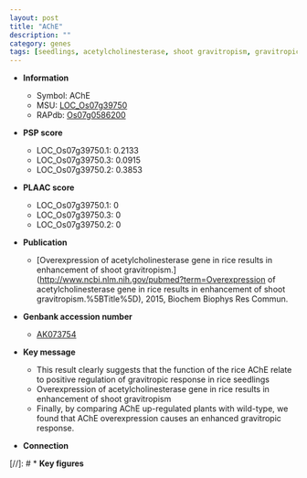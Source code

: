 ```yaml
---
layout: post
title: "AChE"
description: ""
category: genes
tags: [seedlings, acetylcholinesterase, shoot gravitropism, gravitropic response]
---
```


* **Information**  
    + Symbol: AChE  
    + MSU: [LOC_Os07g39750](http://rice.plantbiology.msu.edu/cgi-bin/ORF_infopage.cgi?orf=LOC_Os07g39750)  
    + RAPdb: [Os07g0586200](http://rapdb.dna.affrc.go.jp/viewer/gbrowse_details/irgsp1?name=Os07g0586200)  

* **PSP score**  
    + LOC_Os07g39750.1:  0.2133 
    + LOC_Os07g39750.3: 0.0915 
    + LOC_Os07g39750.2: 0.3853 

* **PLAAC score**  
    + LOC_Os07g39750.1: 0 
    + LOC_Os07g39750.3: 0 
    + LOC_Os07g39750.2: 0 

* **Publication**  
    + [Overexpression of acetylcholinesterase gene in rice results in enhancement of shoot gravitropism.](http://www.ncbi.nlm.nih.gov/pubmed?term=Overexpression of acetylcholinesterase gene in rice results in enhancement of shoot gravitropism.%5BTitle%5D), 2015, Biochem Biophys Res Commun.

* **Genbank accession number**  
    + [AK073754](http://www.ncbi.nlm.nih.gov/nuccore/AK073754)

* **Key message**  
    + This result clearly suggests that the function of the rice AChE relate to positive regulation of gravitropic response in rice seedlings
    + Overexpression of acetylcholinesterase gene in rice results in enhancement of shoot gravitropism
    + Finally, by comparing AChE up-regulated plants with wild-type, we found that AChE overexpression causes an enhanced gravitropic response.

* **Connection**  

[//]: # * **Key figures**  


